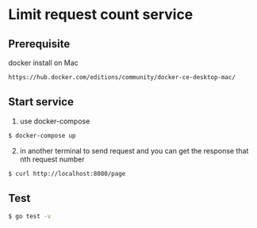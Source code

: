 # Limit request count service

## Prerequisite
docker install on Mac
```bash
https://hub.docker.com/editions/community/docker-ce-desktop-mac/
```

## Start service
1. use docker-compose

```bash
$ docker-compose up
```

2. in another terminal to send request and you can get the response that nth request number
```bash
$ curl http://localhost:8080/page
```

## Test
```bash
$ go test -v
```